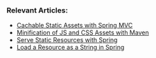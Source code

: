 ### Relevant Articles:
- [Cachable Static Assets with Spring MVC](http://www.baeldung.com/cachable-static-assets-with-spring-mvc)
- [Minification of JS and CSS Assets with Maven](http://www.baeldung.com/maven-minification-of-js-and-css-assets)
- [Serve Static Resources with Spring](http://www.baeldung.com/spring-mvc-static-resources)
- [Load a Resource as a String in Spring](https://www.baeldung.com/spring-load-resource-as-string)
